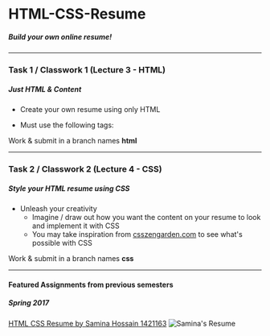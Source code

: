 # HTML-CSS-Resume
##### Build your own online resume!

---

### Task 1 / Classwork 1 (Lecture 3 - HTML)
##### Just HTML & Content

* Create your own resume using only HTML

* Must use the following tags:
  <!--- heading (h1, h2, ...)-->
  <!--- paragraph (p)-->
  <!--- div-->
  <!--- lists (ul-li / ol-li)-->
  <!--- image (img)-->
  <!--- links (a)-->
  <!--- table (th, tr, td, ...)-->
  <!--- form (form, input, button, ...)-->

Work & submit in a branch names **html**

---

### Task 2 / Classwork 2 (Lecture 4 - CSS)
##### Style your HTML resume using CSS

* Unleash your creativity
  - Imagine / draw out how you want the content on your resume to look and implement it with CSS
  - You may take inspiration from [csszengarden.com](http://csszengarden.com/) to see what's possible with CSS

Work & submit in a branch names **css**

---

#### Featured Assignments from previous semesters
##### Spring 2017 
[HTML CSS Resume by Samina Hossain 1421163](https://github.com/samazing94/HTML-CSS-Resume)
![Samina's Resume](/../screenshots/spring17_Samina.gif?raw=true "Samina's Resume") 


